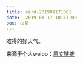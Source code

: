 ```yaml
---
title: card-201901171001
date:  2019-01-17 10:57:09
pos: 火星
---
```

难得的好天气。 

来源于个人weibo：[原文链接](https://m.weibo.cn/status/HckVUDcjI?mblogid=HckVUDcjI)